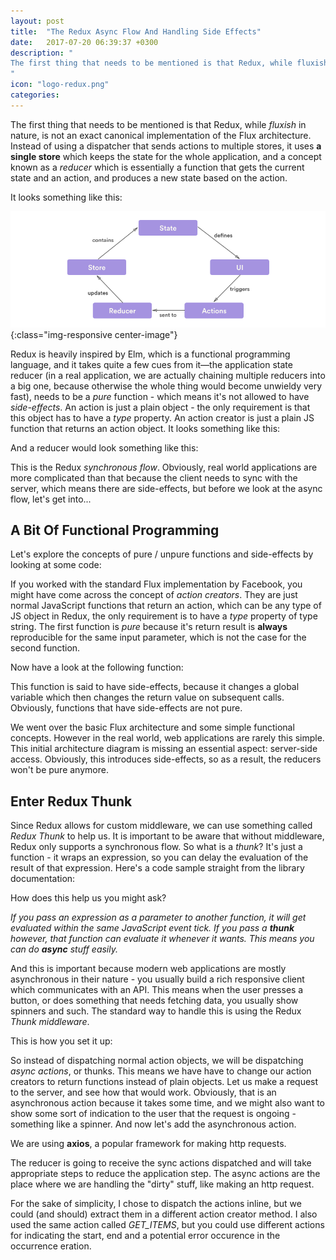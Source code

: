 ```yaml
---
layout: post
title:  "The Redux Async Flow And Handling Side Effects"
date:   2017-07-20 06:39:37 +0300
description: "
The first thing that needs to be mentioned is that Redux, while fluxish in nature, is not an exact canonical implementation of the Flux architecture. Instead of using a dispatcher that sends actions to multiple stores, it uses a single store which keeps the state for the whole application, and a concept known as a reducer which is essentially a function that gets the current state and an action, and produces a new state based on the action...
"
icon: "logo-redux.png"
categories:
---
```


The first thing that needs to be mentioned is that Redux, while *fluxish* in nature, is not an exact canonical implementation of the Flux architecture. Instead of using a dispatcher that sends actions to multiple stores, it uses **a single store** which keeps the state for the whole application, and a concept known as a *reducer* which is essentially a function that gets the current state and an action, and produces a new state based on the action.

It looks something like this:

![redux](/images/redux.png){:class="img-responsive center-image"}

Redux is heavily inspired by Elm, which is a functional programming language, and it takes quite a few cues from it—the application
state reducer (in a real application, we are actually chaining multiple reducers into a big one, because otherwise the whole thing would become
unwieldy very fast), needs to be a *pure* function - which means it's not allowed to have *side-effects*. An action is just a plain object - the only requirement is that this object has to have a *type* property. An action creator is just a plain JS function that returns an action object. It looks something like this:

<script src="https://gist.github.com/toaderflorin/dbd3ad78285ecd7decfec8cd88877eb3.js"></script>

And a reducer would look something like this:

<script src="https://gist.github.com/toaderflorin/7c5ad3feedd8d6047cf29fb27efa9782.js"></script>

This is the Redux *synchronous flow*. Obviously, real world applications are more complicated than that because the client needs to sync with
the server, which means there are side-effects, but before we look at the async flow, let's get into...  

## A Bit Of Functional Programming

Let's explore the concepts of pure / unpure functions and side-effects by looking at some code:

<script src="https://gist.github.com/toaderflorin/867f25d45b36c65b8b409e3eca851091.js"></script>

If you worked with the standard Flux implementation by Facebook, you might have come across the concept of *action creators*. They are just normal JavaScript functions that return an action, which can be any type of JS object in Redux, the only requirement is to have a *type* property of type string. The first function is *pure* because it's return result is **always** reproducible for the same input parameter, which is not the case for the second function.

Now have a look at the following function:

<script src="https://gist.github.com/toaderflorin/96c280e5330d84851f103710ed381524.js"></script>

This function is said to have side-effects, because it changes a global variable which then changes the return value on subsequent
calls. Obviously, functions that have side-effects are not pure.

We went over the basic Flux architecture and some simple functional concepts. However in the real world, web applications are rarely this simple.
This initial architecture diagram is missing an essential aspect: server-side access. Obviously, this introduces side-effects, so as a result, the reducers
won't be pure anymore.

## Enter Redux Thunk

Since Redux allows for custom middleware, we can use something called *Redux Thunk* to help us. It is important to be aware that without
middleware, Redux only supports a synchronous flow. So what is a *thunk*? It's just a function - it wraps an expression, so you can delay
the evaluation of the result of that expression. Here's a code sample straight from the library documentation:

<script src="https://gist.github.com/toaderflorin/7961dfce75a8d1748b4192e3d16ed611.js"></script>

How does this help us you might ask?

*If you pass an expression as a parameter to another function, it will get evaluated within the same JavaScript event tick. If you pass a **thunk**
however, that function can evaluate it whenever it wants. This means you can do **async** stuff easily.*

And this is important because modern web applications are mostly asynchronous in their nature - you usually build a rich responsive client which communicates with an API. This means when the user presses a button, or does something that needs fetching data, you usually show spinners and such. The standard way to handle this is using the Redux *Thunk middleware*.

This is how you set it up:

<script src="https://gist.github.com/toaderflorin/b4754731b7a7ed4967cc7fcbb0fb3d9e.js"></script>

So instead of dispatching normal action objects, we will be dispatching *async actions*, or thunks. This means we have have to change our action creators to return functions instead of plain objects. Let us make a request to the server, and see how that would work. Obviously, that is an asynchronous action because it takes some time, and we might also want to show some sort of indication to the user that the request is ongoing - something like a spinner. And now let's add the asynchronous action.

We are using **axios**, a popular framework for making http requests.

<script src="https://gist.github.com/toaderflorin/4519a92c396ee2bb912bece07983a2cc.js"></script>

The reducer is going to receive the sync actions dispatched and will take appropriate steps to reduce the application step. The async actions are the place where we are handling the "dirty" stuff, like making an http request.

For the sake of simplicity, I chose to dispatch the actions inline, but we could (and should) extract them in a different action creator method. I also used the same action called *GET_ITEMS*, but you could use different actions for indicating the start, end and a potential error occurence in the occurrence eration.
